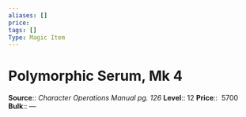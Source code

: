 ```yaml
---
aliases: []
price:  
tags: []
Type: Magic Item
---
```


# Polymorphic Serum, Mk 4

**Source**:: _Character Operations Manual pg. 126_
**Level**:: 12
**Price**::  5700 
**Bulk**:: —
